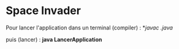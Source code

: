 # Space Invader

Pour lancer l'application dans un terminal (compiler) : 
**javac *\.java**

puis (lancer) :
**java LancerApplication**
